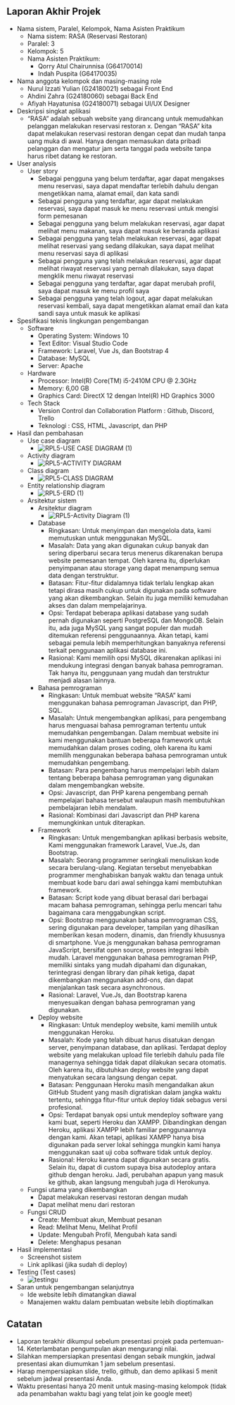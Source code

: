 ## Laporan Akhir Projek
- Nama sistem, Paralel, Kelompok, Nama Asisten Praktikum
  * Nama sistem: RASA (Reservasi Restoran)
  * Paralel: 3
  * Kelompok: 5
  * Nama Asisten Praktikum:
    - Qorry Atul Chairunnisa (G64170014)
    - Indah Puspita (G64170035)
- Nama anggota kelompok dan masing-masing role
  * Nurul Izzati Yulian (G24180021) sebagai Front End
  * Ahdini Zahra (G24180060) sebagai Back End
  * Afiyah Hayatunisa (G24180071) sebagai UI/UX Designer
- Deskripsi singkat aplikasi
  * “RASA” adalah sebuah website yang dirancang untuk memudahkan pelanggan melakukan reservasi restoran x. Dengan “RASA” kita dapat melakukan reservasi restoran dengan cepat dan mudah tanpa uang muka di awal. Hanya dengan memasukan data pribadi pelanggan dan mengatur jam serta tanggal pada website tanpa harus ribet datang ke restoran.
- User analysis 
  * User story
    - Sebagai pengguna yang belum terdaftar, agar dapat mengakses menu reservasi, saya dapat mendaftar terlebih dahulu dengan mengetikkan nama, alamat email, dan kata sandi
    - Sebagai pengguna yang terdaftar, agar dapat melakukan reservasi, saya dapat masuk ke menu reservasi untuk mengisi form pemesanan
    - Sebagai pengguna yang belum melakukan reservasi, agar dapat melihat menu makanan, saya dapat masuk ke beranda aplikasi
    - Sebagai pengguna yang telah melakukan reservasi, agar dapat melihat reservasi yang sedang dilakukan, saya dapat melihat menu reservasi saya di aplikasi
    - Sebagai pengguna yang telah melakukan reservasi, agar dapat melihat riwayat reservasi yang pernah dilakukan, saya dapat mengklik menu riwayat reservasi
    - Sebagai pengguna yang terdaftar, agar dapat merubah profil, saya dapat masuk ke menu profil saya
    - Sebagai pengguna yang telah logout, agar dapat  melakukan reservasi kembali, saya dapat mengetikkan alamat email dan kata sandi saya untuk masuk ke aplikasi
- Spesifikasi teknis lingkungan pengembangan
  * Software
    - Operating System: Windows 10
    - Text Editor: Visual Studio Code
    - Framework: Laravel, Vue Js, dan Bootstrap 4
    - Database: MySQL
    - Server: Apache
  * Hardware
    - Processor: Intel(R) Core(TM) i5-2410M CPU @ 2.3GHz
    - Memory: 6,00 GB
    - Graphics Card: DirectX 12 dengan Intel(R) HD Graphics 3000 
  * Tech Stack
    - Version Control dan Collaboration Platform : Github, Discord, Trello
    - Teknologi : CSS, HTML, Javascript, dan PHP
- Hasil dan pembahasan 
  * Use case diagram
    - ![RPL5-USE CASE DIAGRAM (1)](https://user-images.githubusercontent.com/78952649/121035799-6f5a8a00-c7d8-11eb-86c1-f4d40e3aca48.png)
  * Activity diagram
    - ![RPL5-ACTIVITY DIAGRAM](https://user-images.githubusercontent.com/78952649/121036692-10e1db80-c7d9-11eb-95ae-4231169db56d.png)
  * Class diagram
    - ![RPL5-CLASS DIAGRAM](https://user-images.githubusercontent.com/78952649/121036729-18a18000-c7d9-11eb-899e-3f9097db5c7f.png)
  * Entity relationship diagram
    - ![RPL5-ERD (1)](https://user-images.githubusercontent.com/78952649/121036759-1dfeca80-c7d9-11eb-9fe3-04fb0d7dcf8c.png)
  * Arsitektur sistem 
    - Arsitektur diagram
      * ![RPL5-Activity Diagram (1)](https://user-images.githubusercontent.com/78952649/121536966-b7261f00-ca2d-11eb-80e1-ee8f1c474b73.png)
    - Database
      * Ringkasan: Untuk menyimpan dan mengelola data, kami memutuskan untuk menggunakan MySQL.
      * Masalah: Data yang akan digunakan cukup banyak dan sering diperbarui secara terus menerus dikarenakan berupa website pemesanan tempat. Oleh karena itu, diperlukan penyimpanan atau storage yang dapat menampung semua data dengan terstruktur.
      * Batasan: Fitur-fitur didalamnya tidak terlalu lengkap akan tetapi dirasa masih cukup untuk digunakan pada software yang akan dikembangkan. Selain itu juga memiliki kemudahan akses dan dalam mempelajarinya.
      * Opsi: Terdapat beberapa aplikasi database yang sudah pernah digunakan seperti PostgreSQL dan MongoDB. Selain itu, ada juga MySQL yang sangat populer dan mudah ditemukan referensi penggunaannya. Akan tetapi, kami sebagai pemula lebih memperhitungkan banyaknya referensi terkait penggunaan aplikasi database ini. 
      * Rasional: Kami memilih opsi MySQL dikarenakan aplikasi ini mendukung integrasi dengan banyak bahasa pemrograman. Tak hanya itu, penggunaan yang mudah dan terstruktur menjadi alasan lainnya.
    - Bahasa pemrograman
      * Ringkasan: Untuk membuat website “RASA” kami menggunakan bahasa pemrograman Javascript, dan PHP, SQL.
      * Masalah: Untuk mengembangkan aplikasi, para pengembang harus menguasai bahasa pemrograman tertentu untuk memudahkan pengembangan. Dalam membuat website ini kami menggunakan bantuan beberapa framework untuk memudahkan dalam proses coding, oleh karena itu kami memilih menggunakan beberapa bahasa pemrograman untuk memudahkan pengembang.
      * Batasan: Para pengembang harus mempelajari lebih dalam tentang beberapa bahasa pemrograman yang digunakan dalam mengembangkan website.
      * Opsi: Javascript, dan PHP karena pengembang pernah mempelajari bahasa tersebut walaupun masih membutuhkan pembelajaran lebih mendalam.
      * Rasional: Kombinasi dari Javascript dan PHP karena memungkinkan untuk diterapkan. 
    - Framework
      * Ringkasan: Untuk mengembangkan aplikasi berbasis website, Kami menggunakan framework Laravel, Vue.Js, dan Bootstrap. 
      * Masalah: Seorang programmer seringkali menuliskan kode secara berulang-ulang. Kegiatan tersebut menyebabkan programmer menghabiskan banyak waktu dan tenaga untuk membuat kode baru dari awal sehingga kami membutuhkan framework.
      * Batasan: Script kode yang dibuat berasal dari berbagai macam bahasa pemrograman, sehingga perlu mencari tahu bagaimana cara menggabungkan script.
      * Opsi: Bootstrap menggunakan bahasa pemrograman CSS, sering digunakan para developer, tampilan yang dihasilkan memberikan kesan modern, dinamis, dan friendly khususnya di smartphone. Vue.js menggunakan bahasa pemrograman JavaScript, bersifat open source, proses integrasi lebih mudah. Laravel menggunakan bahasa pemrograman PHP, memiliki sintaks yang mudah dipahami dan digunakan, terintegrasi dengan library dan pihak ketiga, dapat dikembangkan menggunakan add-ons, dan dapat menjalankan task secara asynchronous.
      * Rasional: Laravel, Vue.Js, dan Bootstrap karena menyesuaikan dengan bahasa pemrograman yang digunakan.
     - Deploy website
       * Ringkasan: Untuk mendeploy website, kami memilih untuk menggunakan Heroku.
       * Masalah: Kode yang telah dibuat harus disatukan dengan server, penyimpanan database, dan aplikasi. Terdapat deploy website yang melakukan upload file terlebih dahulu pada file managernya sehingga tidak dapat dilakukan secara otomatis. Oleh karena itu, dibutuhkan deploy website yang dapat menyatukan secara langsung dengan cepat.
       * Batasan: Penggunaan Heroku masih mengandalkan akun GitHub Student yang masih digratiskan dalam jangka waktu tertentu, sehingga fitur-fitur untuk deploy tidak sebagus versi profesional.
       * Opsi: Terdapat banyak opsi untuk mendeploy software yang kami buat, seperti Heroku dan XAMPP. Dibandingkan dengan Heroku, aplikasi XAMPP lebih familiar penggunaannya dengan kami. Akan tetapi, aplikasi XAMPP hanya bisa digunakan pada server lokal sehingga mungkin kami hanya menggunakan saat uji coba software tidak untuk deploy.
       * Rasional: Heroku karena dapat digunakan secara gratis. Selain itu, dapat di custom supaya bisa autodeploy antara github dengan heroku. Jadi, perubahan apapun yang masuk ke github, akan langsung mengubah juga di Herokunya.
  * Fungsi utama yang dikembangkan
    - Dapat melakukan reservasi restoran dengan mudah
    - Dapat melihat menu dari restoran
  * Fungsi CRUD
    - Create: Membuat akun, Membuat pesanan
    - Read: Melihat Menu, Melihat Profil
    - Update: Mengubah Profil, Mengubah kata sandi
    - Delete: Menghapus pesanan
- Hasil implementasi 
  * Screenshot sistem 
  * Link aplikasi (jika sudah di deploy)
- Testing (Test cases)
  * ![testingu](https://user-images.githubusercontent.com/78952649/121610567-89b69100-ca80-11eb-860f-9eec76321450.png)
- Saran untuk pengembangan selanjutnya
  * Ide website lebih dimatangkan diawal
  * Manajemen waktu dalam pembuatan website lebih dioptimalkan

## Catatan
- Laporan terakhir dikumpul sebelum presentasi projek pada pertemuan-14. Keterlambatan pengumpulan akan mengurangi nilai.
- Silahkan mempersiapkan presentasi dengan sebaik mungkin, jadwal presentasi akan diumumkan 1 jam sebelum presentasi. 
- Harap mempersiapkan slide, trello, github, dan demo aplikasi 5 menit sebelum jadwal presentasi Anda.
- Waktu presentasi hanya 20 menit untuk masing-masing kelompok (tidak ada penambahan waktu bagi yang telat join ke google meet)
